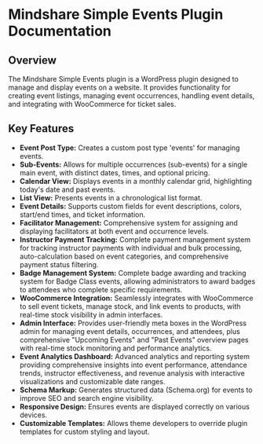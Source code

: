 # Mindshare Simple Events Plugin Documentation

## Overview

The Mindshare Simple Events plugin is a WordPress plugin designed to manage and display events on a website. It provides functionality for creating event listings, managing event occurrences, handling event details, and integrating with WooCommerce for ticket sales.

## Key Features

- **Event Post Type:** Creates a custom post type 'events' for managing events.
- **Sub-Events:** Allows for multiple occurrences (sub-events) for a single main event, with distinct dates, times, and optional pricing.
- **Calendar View:** Displays events in a monthly calendar grid, highlighting today's date and past events.
- **List View:** Presents events in a chronological list format.
- **Event Details:** Supports custom fields for event descriptions, colors, start/end times, and ticket information.
- **Facilitator Management:** Comprehensive system for assigning and displaying facilitators at both event and occurrence levels.
- **Instructor Payment Tracking:** Complete payment management system for tracking instructor payments with individual and bulk processing, auto-calculation based on event categories, and comprehensive payment status filtering.
- **Badge Management System:** Complete badge awarding and tracking system for Badge Class events, allowing administrators to award badges to attendees who complete specific requirements.
- **WooCommerce Integration:** Seamlessly integrates with WooCommerce to sell event tickets, manage stock, and link events to products, with real-time stock visibility in admin interfaces.
- **Admin Interface:** Provides user-friendly meta boxes in the WordPress admin for managing event details, occurrences, and attendees, plus comprehensive "Upcoming Events" and "Past Events" overview pages with real-time stock monitoring and performance analytics.
- **Event Analytics Dashboard:** Advanced analytics and reporting system providing comprehensive insights into event performance, attendance trends, instructor effectiveness, and revenue analysis with interactive visualizations and customizable date ranges.
- **Schema Markup:** Generates structured data (Schema.org) for events to improve SEO and search engine visibility.
- **Responsive Design:** Ensures events are displayed correctly on various devices.
- **Customizable Templates:** Allows theme developers to override plugin templates for custom styling and layout.
